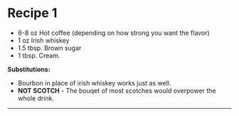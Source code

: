 # Recipe 1 #

- 6-8 oz Hot coffee (depending on how strong you want the flavor)
- 1 oz Irish whiskey
- 1.5 tbsp. Brown sugar
- 1 tbsp. Cream.

**Substitutions:**
 - Bourbon in place of irish whiskey works just as well.
 - **NOT SCOTCH** - The bouqet of most scotches would overpower the whole drink.

----
